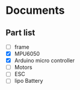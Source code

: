# Documents

<h2>Part list</h2>

- [ ] frame
- [x] MPU6050 
- [x] Arduino micro controller
- [ ] Motors
- [ ] ESC
- [ ] lipo Battery
